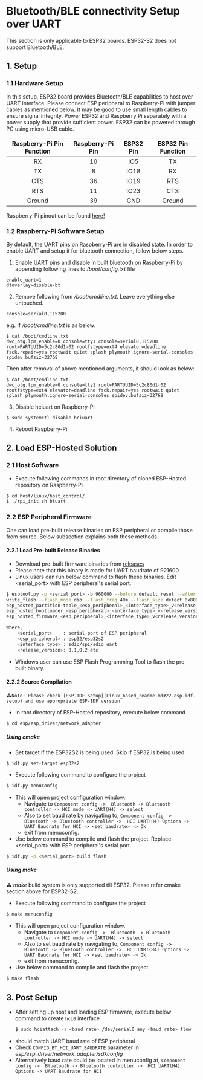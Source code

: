# Bluetooth/BLE connectivity Setup over UART
This section is only applicable to ESP32 boards. ESP32-S2 does not support Bluetooth/BLE.

## 1. Setup
### 1.1 Hardware Setup
In this setup, ESP32 board provides Bluetooth/BLE capabilities to host over UART interface. Please connect ESP peripheral to Raspberry-Pi with jumper cables as mentioned below. It may be good to use small length cables to ensure signal integrity. Power ESP32 and Raspberry Pi separately with a power supply that provide sufficient power. ESP32 can be powered through PC using micro-USB cable.

| Raspberry-Pi Pin Function | Raspberry-Pi Pin | ESP32 Pin | ESP32 Pin Function |
|:-------:|:--------:|:---------:|:--------:|
| RX | 10 | IO5 | TX |
| TX | 8 | IO18 | RX |
| CTS | 36 | IO19 | RTS |
| RTS | 11 | IO23 | CTS |
| Ground | 39 | GND | Ground |

Raspberry-Pi pinout can be found [here!](https://pinout.xyz/pinout/uart)

### 1.2 Raspberry-Pi Software Setup
By default, the UART pins on Raspberry-Pi are in disabled state. In order to enable UART and setup it for bluetooth connection, follow below steps.
1. Enable UART pins and disable in built bluetooth on Raspberry-Pi by appending following lines to _/boot/config.txt_ file
```
enable_uart=1
dtoverlay=disable-bt
```
2. Remove following from _/boot/cmdline.txt_. Leave everything else untouched.
```
console=serial0,115200
```
e.g. If _/boot/cmdline.txt_ is as below:
```
$ cat /boot/cmdline.txt
dwc_otg.lpm_enable=0 console=tty1 console=serial0,115200 root=PARTUUID=5c2c80d1-02 rootfstype=ext4 elevator=deadline fsck.repair=yes rootwait quiet splash plymouth.ignore-serial-consoles spidev.bufsiz=32768
````
Then after removal of above mentioned arguments, it should look as below:
```
$ cat /boot/cmdline.txt
dwc_otg.lpm_enable=0 console=tty1 root=PARTUUID=5c2c80d1-02 rootfstype=ext4 elevator=deadline fsck.repair=yes rootwait quiet splash plymouth.ignore-serial-consoles spidev.bufsiz=32768
```
3. Disable hciuart on Raspberry-Pi
```
$ sudo systemctl disable hciuart
```
4. Reboot Raspberry-Pi

## 2. Load ESP-Hosted Solution
### 2.1 Host Software
* Execute following commands in root directory of cloned ESP-Hosted repository on Raspberry-Pi
```sh
$ cd host/linux/host_control/
$ ./rpi_init.sh btuart
```

### 2.2 ESP Peripheral Firmware
One can load pre-built release binaries on ESP peripheral or compile those from source. Below subsection explains both these methods.

#### 2.2.1 Load Pre-built Release Binaries
* Download pre-built firmware binaries from [releases](https://github.com/espressif/esp-hosted/releases)
* Please note that this binary is made for UART baudrate of 921600.
* Linux users can run below command to flash these binaries. Edit <serial_port> with ESP peripheral's serial port.
```sh
$ esptool.py -p <serial_port> -b 960000 --before default_reset --after hard_reset \
write_flash --flash_mode dio --flash_freq 40m --flash_size detect 0x8000 \
esp_hosted_partition-table_<esp_peripheral>_<interface_type>_v<release_version>.bin 0x1000 \
esp_hosted_bootloader_<esp_peripheral>_<interface_type>_v<release_version>.bin 0x10000 \
esp_hosted_firmware_<esp_peripheral>_<interface_type>_v<release_version>.bin

Where,
	<serial_port>    : serial port of ESP peripheral
	<esp_peripheral> : esp32/esp32s2
	<interface_type> : sdio/spi/sdio_uart
	<release_version>: 0.1,0.2 etc
```
* Windows user can use ESP Flash Programming Tool to flash the pre-built binary.

#### 2.2.2 Source Compilation
:warning:`Note: Please check [ESP-IDF Setup](Linux_based_readme.md#22-esp-idf-setup) and use appropriate ESP-IDF version`
* In root directory of ESP-Hosted repository, execute below command

```sh
$ cd esp/esp_driver/network_adapter
```

##### Using cmake
* Set target if the ESP32S2 is being used. Skip if ESP32 is being used.
```
$ idf.py set-target esp32s2
```
* Execute following command to configure the project
```sh
$ idf.py menuconfig
```
* This will open project configuration window.
	* Navigate to `Component config ->  Bluetooth -> Bluetooth controller -> HCI mode -> UART(H4) -> select`
	* Also to set baud rate by navigating to, `Component config ->  Bluetooth -> Bluetooth controller ->  HCI UART(H4) Options -> UART Baudrate for HCI -> <set baudrate> -> Ok`
	* exit from menuconfig.
* Use below command to compile and flash the project. Replace <serial_port> with ESP peripheral's serial port.
```sh
$ idf.py -p <serial_port> build flash
```

##### Using make
:warning: *make* build system is only supported till ESP32. Please refer cmake section above for ESP32-S2.
* Execute following command to configure the project
```sh
$ make menuconfig
```
* This will open project configuration window.
	* Navigate to `Component config ->  Bluetooth -> Bluetooth controller -> HCI mode -> UART(H4) -> select`
	* Also to set baud rate by navigating to, `Component config ->  Bluetooth -> Bluetooth controller ->  HCI UART(H4) Options -> UART Baudrate for HCI -> <set baudrate> -> Ok`
	* exit from menuconfig.
* Use below command to compile and flash the project
```sh
$ make flash
```

## 3. Post Setup
* After setting up host and loading ESP firmware, execute below command to create `hci0` interface
	```sh
	$ sudo hciattach -s <baud rate> /dev/serial0 any <baud rate> flow
	```
* <baud rate> should match UART baud rate of ESP peripheral
* Check `CONFIG_BT_HCI_UART_BAUDRATE` parameter in *esp/esp_driver/network_adapter/sdkconfig*
* Alternatively baud rate could be located in menuconfig at, `Component config ->  Bluetooth -> Bluetooth controller ->  HCI UART(H4) Options -> UART Baudrate for HCI`



